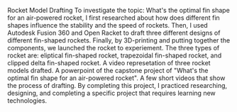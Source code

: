 Rocket Model Drafting
To investigate the topic: What's the optimal fin shape for an air-powered rocket, 
I first researched about how does different fin shapes influence the stability and the speed of rockets. 
Then, I used Autodesk Fusion 360 and Open Racket to draft three different designs of different fin-shaped rockets. 
Finally, by 3D-printing and putting together the components, we launched the rocket to experiement.
The three types of rocket are: eliptical fin-shaped rocket, trapezoidal fin-shaped rocket, and clipped delta fin-shaped rocket.
A video represetation of three rocket models drafted.
A powerpoint of the capstone project of "What's the optimal fin shape for an air-powered rocket".
A few short videos that show the process of drafting.
By completing this project, I practiced researching, designing, and completing a specific project that requires learning new technologies.
